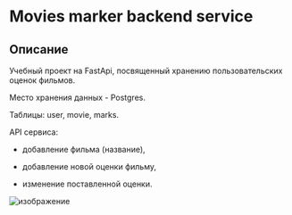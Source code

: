 # Movies marker backend service

## Описание
Учебный проект на FastApi, посвященный хранению пользовательских оценок фильмов. 


Место хранения данных - Postgres.

Таблицы: user, movie, marks.


API сервиса:
- добавление фильма (название),

- добавление новой оценки фильму,

- изменение поставленной оценки.


![изображение](https://user-images.githubusercontent.com/8655093/194001938-2a389bbb-3807-424a-9e82-db083f30ee0d.png)
